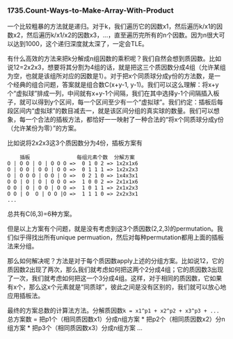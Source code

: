 ### 1735.Count-Ways-to-Make-Array-With-Product

一个比较粗暴的方法就是递归。对于k，我们遍历它的因数x1，然后遍历k/x1的因数x2，然后遍历k/x1/x2的因数x3，...，直至遍历完所有的n个因数。因为n很大可以达到1000，这个递归深度就太深了，一定会TLE。

有什么高效的方法来把k分解成n组因数的乘积呢？我们自然会想到质因数。比如说12=2x2x3，想要将其分割为4组的话，就是把这三个质因数分成4组（允许某组为空，也就是该组所对应的因数是1）。对于把x个同质球分成y份的方法数，是一个经典的组合问题，答案就是组合数C(x+y-1, y-1)。我们可以这么理解：将x+y个“虚拟球”排成一列，中间就有x+y-1个间隔，我们在其中选择y-1个间隔插入板子，就可以得到y个区间，每一个区间至少有一个“虚拟球”。我们约定：插板后每段区间内“虚拟球”的数目减去一，就是该区间分组的真实球的数量。我们可以想象，每一个合法的插板方法，都恰好一一映射了一种合法的“将x个同质球分成y份（允许某份为零）”的方案。

比如说将2x2x3这3个质因数分为4份，插板方案有
```
    插板               每组元素个数  分解方案
O | O O | O | O O O =>  0 1 0 2 => 1x2x1x6
O | O O | O O | O O =>  0 1 1 1 => 1x2x2x3
O | O O O | O O | O =>  0 2 1 0 => 1x4x3x1
O O | O | O | O O O =>  1 0 0 2 => 2x1x1x6
O O | O | O O | O O =>  1 0 1 1 => 2x1x2x3
O O | O  O | O O |O =>  1 1 1 0 => 2x2x3x1
...
```
总共有C(6,3)=6种方案。

但是以上方案有个问题，就是没有考虑到这3个质因数(2,2,3)的permutation。我们似乎得找出所有unique permuation，然后对每种permutation都用上面的插板法来分组。

那么如何解决呢？方法是对于每个质因数apply上述的分组方案。比如说12，它的质因数2出现了两次，那么我们就考虑如何把这两个2分成4组；它的质因数3出现了一次，我们就考虑如何把这一个3分成4组。这样，对于相同的质因数，它如果有x个，那么这x个元素就是“同质球”，彼此之间是没有区别的，我们就可以放心地应用插板法。

最终的方案总数的计算法方法。分解质因数```k = x1^p1 + x2^p2 + x3^p3 + ...``` 总方案数 = 把p1个（相同质因数x1）分成n组方案 \* 把p2个（相同质因数x2）分n组方案 \* 把p3个（相同质因数x3）分成n组方案 ...
